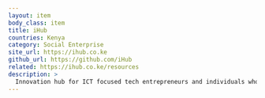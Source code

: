 ```yaml
---
layout: item
body_class: item
title: iHub
countries: Kenya
category: Social Enterprise
site_url: https://ihub.co.ke
github_url: https://github.com/iHub
related: https://ihub.co.ke/resources
description: >
  Innovation hub for ICT focused tech entrepreneurs and individuals who aspire to create companies that tackle some of Africa's biggest challenges.
---
```

